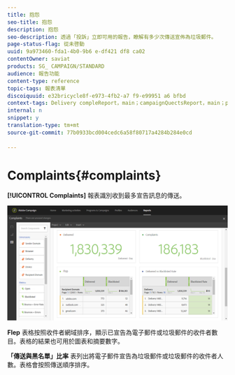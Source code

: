 ```yaml
---
title: 抱怨
seo-title: 抱怨
description: 抱怨
seo-description: 透過「投訴」立即可用的報告，瞭解有多少次傳送宣佈為垃圾郵件。
page-status-flag: 從未啓動
uuid: 9a973460-fda1-4b0-9b6 e-df421 df8 ca02
contentOwner: saviat
products: SG_ CAMPAIGN/STANDARD
audience: 報告功能
content-type: reference
topic-tags: 報表清單
discoiquuid: e32bricycle8f-e973-4fb2-a7 f9-e99951 a6 bfbd
context-tags: Delivery compleReport，main；campaignQuectsReport，main；programmactsReport，主要
internal: n
snippet: y
translation-type: tm+mt
source-git-commit: 77b0933bcd004cedc6a58f80717a4284b284e0cd

---
```



# Complaints{#complaints}

**[!UICONTROL Complaints]** 報表識別收到最多宣告訊息的傳送。

![](assets/delivery_reports_complaints.png)

**Flep** 表格按照收件者網域排序，顯示已宣告為電子郵件或垃圾郵件的收件者數目。表格的結果也可用於圖表和摘要數字。

**「傳送與黑名單」比率** 表列出將電子郵件宣告為垃圾郵件或垃圾郵件的收件者人數。表格會按照傳送順序排序。
